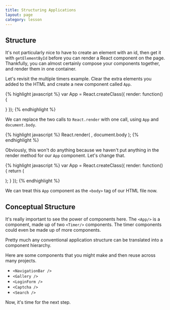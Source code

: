 ```yaml
---
title: Structuring Applications
layout: page
category: lesson
---
```


## Structure
It's not particularly nice to have to create an element with an id, then get it with `getElementById` before you can render a React component on the page. Thankfully, you can almost certainly compose your components together, and render them in one container.

Let's revisit the multiple timers example. Clear the extra elements you added to the HTML and create a new component called `App`.

{% highlight javascript %}
var App = React.createClass({
  render: function() {

  }
});
{% endhighlight %}

We can replace the two calls to `React.render` with one call, using `App` and `document.body`.

{% highlight javascript %}
React.render(
  <App />,
  document.body
);
{% endhighlight %}

Obviously, this won't do anything because we haven't put anything in the render method for our `App` component. Let's change that.

{% highlight javascript %}
var App = React.createClass({
  render: function() {
    return (
      <div className='timers'>
        <Timer interval={100}/>
        <Timer interval={1000}/>
      </div>
    );
  }
});
{% endhighlight %}

We can treat this `App` component as the `<body>` tag of our HTML file now.

## Conceptual Structure
It's really important to see the power of components here. The `<App/>` is a component, made up of two `<Timer/>` components. The timer components could even be made up of more components.

Pretty much any conventional application structure can be translated into a component hierarchy.

Here are some components that you might make and then reuse across many projects.

* `<NavigationBar />`
* `<Gallery />`
* `<LoginForm />`
* `<Captcha />`
* `<Search />`

Now, it's time for the next step.

